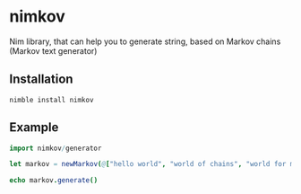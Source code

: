 # nimkov
Nim library, that can help you to generate string, based on Markov chains (Markov text generator)

## Installation

`nimble install nimkov`

## Example
```nim
import nimkov/generator

let markov = newMarkov(@["hello world", "world of chains", "world for me"])

echo markov.generate()
```
